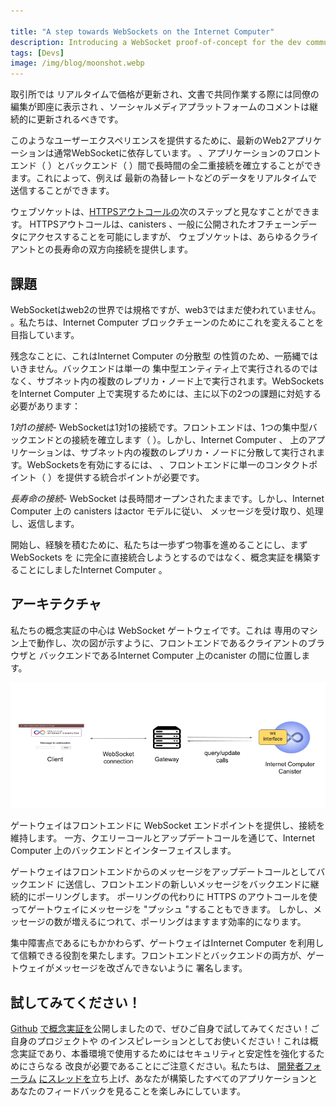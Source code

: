 ```yaml
---

title: "A step towards WebSockets on the Internet Computer"
description: Introducing a WebSocket proof-of-concept for the dev community to build on.
tags: [Devs]
image: /img/blog/moonshot.webp
---
```

取引所では
リアルタイムで価格が更新され、文書で共同作業する際には同僚の編集が即座に表示され
、ソーシャルメディアプラットフォームのコメントは継続的に更新されるべきです。

このようなユーザーエクスペリエンスを提供するために、最新のWeb2アプリケーションは通常WebSocketに依存しています。
、アプリケーションのフロントエンド（
）とバックエンド（ ）間で長時間の全二重接続を確立することができます。これによって、例えば
最新の為替レートなどのデータをリアルタイムで送信することができます。

ウェブソケットは、[HTTPSアウトコールの](https://internetcomputer.org/https-outcalls)次のステップと見なすことができます。
HTTPSアウトコールは、canisters 、一般に公開されたオフチェーンデータにアクセスすることを可能にしますが、
ウェブソケットは、あらゆるクライアントとの長寿命の双方向接続を提供します。

## 課題

WebSocketはweb2の世界では規格ですが、web3ではまだ使われていません。
。私たちは、Internet Computer ブロックチェーンのためにこれを変えることを目指しています。

残念なことに、これはInternet Computer の分散型
の性質のため、一筋縄ではいきません。バックエンドは単一の
集中型エンティティ上で実行されるのではなく、サブネット内の複数のレプリカ・ノード上で実行されます。WebSockets
をInternet Computer 上で実現するためには、主に以下の2つの課題に対処する必要があります：

*1対1の接続*- WebSocketは1対1の接続です。フロントエンドは、1つの集中型バックエンドとの接続を確立します（
）。しかし、Internet Computer 、
上のアプリケーションは、サブネット内の複数のレプリカ・ノードに分散して実行されます。WebSocketsを有効にするには、
、フロントエンドに単一のコンタクトポイント（
）を提供する統合ポイントが必要です。

*長寿命の接続*- WebSocket は長時間オープンされたままです。しかし、Internet Computer 上の
canisters はactor モデルに従い、
メッセージを受け取り、処理し、返信します。

開始し、経験を積むために、私たちは一歩ずつ物事を進めることにし、まず
WebSockets を
に完全に直接統合しようとするのではなく、概念実証を構築することにしましたInternet Computer 。

## アーキテクチャ

私たちの概念実証の中心は WebSocket ゲートウェイです。これは
専用のマシン上で動作し、次の図が示すように、フロントエンドであるクライアントのブラウザと
バックエンドであるInternet Computer 上のcanister の間に位置します。

![WebSockets architecture](../_assets/websockets-architecture.webp)

ゲートウェイはフロントエンドに WebSocket エンドポイントを提供し、接続を維持します。
一方、クエリーコールとアップデートコールを通じて、Internet Computer 上のバックエンドとインターフェイスします。

ゲートウェイはフロントエンドからのメッセージをアップデートコールとしてバックエンド
に送信し、フロントエンドの新しいメッセージをバックエンドに継続的にポーリングします。
ポーリングの代わりに HTTPS のアウトコールを使ってゲートウェイにメッセージを "プッシュ "することもできます。
しかし、メッセージの数が増えるにつれて、ポーリングはますます効率的になります。

集中障害点であるにもかかわらず、ゲートウェイはInternet Computer
 を利用して信頼できる役割を果たします。フロントエンドとバックエンドの両方が、ゲートウェイがメッセージを改ざんできないように
署名します。

## 試してみてください！

[Github](https://github.com/dfinity/ic-websocket-poc)
[で概念実証を](https://github.com/dfinity/ic-websocket-poc)公開しましたので、ぜひご自身で試してみてください！ご自身のプロジェクトや
のインスピレーションとしてお使いください！これは概念実証であり、本番環境で使用するためにはセキュリティと安定性を強化するためにさらなる
改良が必要であることにご注意ください。私たちは、
[開発者フォーラム](https://forum.dfinity.org/t/websockets-on-the-ic-a-proof-of-concept/20836)
[にスレッドを](https://forum.dfinity.org/t/websockets-on-the-ic-a-proof-of-concept/20836)立ち上げ、あなたが構築したすべてのアプリケーションとあなたのフィードバックを見ることを楽しみにしています。

<!---


Today, users expect web applications to be fast and snappy: an exchange should update
the prices in real-time, edits of colleagues should appear immediately when collaborating
on a document, and comments on social media platforms should update continuously.

To provide such a user-experience, modern web2 applications usually rely on WebSockets,
which allow establishing a long-lived, full-duplex connection between the frontend
and backend of an application. This allows for both sides to send data, for example,
the latest exchange rates, in real-time.

WebSockets can be seen as the next step after [HTTPS outcalls](https://internetcomputer.org/https-outcalls).
While HTTPS outcalls enable canisters to access publicly-available, off-chain data,
WebSockets provide long-lived, bi-directional connections with any client.

## Challenges

While WebSockets are a standard in the web2 world, they have not yet
found their way to web3. We aim to change this for the Internet Computer blockchain.

Unfortunately, this is not a straightforward undertaking due to the decentralized
nature of the Internet Computer, where the backend does not just run on a single
centralized entity, but on multiple replica nodes in a subnet. To enable WebSockets
on the Internet Computer, we need to address the following two main challenges:

_One-to-one connections_ - WebSockets are one-to-one connections: the frontend establishes
a connection with a single centralized backend. An application on the Internet Computer,
however, is running distributed across multiple replica nodes in a subnet. In order
to enable WebSockets, there needs to be a point of consolidation, which provides a
single contact point for the frontend.

_Long-lived connections_ - WebSockets remain open for long periods of time. The
canisters on the Internet Computer however follow the actor model, which accepts
a message, processes it and replies.

To get started and gain experience, we decided to take things one step at a time, and first
build a proof-of-concept instead of trying to directly integrate WebSockets fully
into the Internet Computer.

## Architecture

The centerpiece of our proof-of-concept is the WebSocket gateway. It runs on a
dedicated machine and sits between the frontend, the client’s browser, and the
backend, the canister on the Internet Computer as the following figure shows.

![WebSockets architecture](../_assets/websockets-architecture.webp)

The gateway provides a WebSocket endpoint for the frontend and maintains the connection,
while it interfaces with the backend on the Internet Computer through query and update calls.

The gateway sends messages coming from the frontend as update calls to the backend
and it continuously polls the backend for new messages for the frontend. Instead of
polling, one could have also used HTTPS outcalls to "push" the messages to the gateway.
However, with an increasing number of messages, polling is more and more efficient.

Despite being a centralized point of failure, the gateway draws on the Internet Computer
to fulfill its role trustlessly: both the frontend and the backend sign their messages
such that the gateway cannot tamper with them.

## Try it out!

We have released [the proof-of-concept on Github](https://github.com/dfinity/ic-websocket-poc)
and invite you to try it out yourself! Use it as an inspiration for your own projects and
build upon it! Please note that this is a proof-of-concept and requires further
improvements to enhance security and stability for any use in production. We have
started [a thread in the developer forum](https://forum.dfinity.org/t/websockets-on-the-ic-a-proof-of-concept/20836)
and are looking forward to seeing all the applications you built and your feedback.

-->
